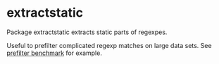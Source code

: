 # extractstatic

Package extractstatic extracts static parts of regexpes.

Useful to prefilter complicated regexp matches on large data sets. See [prefilter benchmark](../master/prefilter_test.go) for example.
